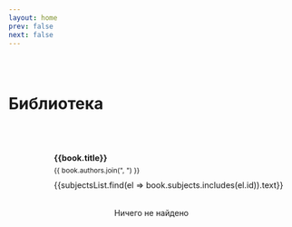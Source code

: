 ```yaml
---
layout: home
prev: false
next: false
---
```


<div style="padding: .875rem;"></div>

# Библиотека

<script setup>
import { ref } from 'vue';
import { withBase } from 'vitepress';
import { VPButton } from 'vitepress/theme';
import subjectsListJSON from "../../data/subjects.json";
import booksListJSON from "../../data/library.json";

const subjectsList = ref(subjectsListJSON);

const termsList = [6, 5, 4, 3, 2, 1];

const currentSubject = ref(-1);
const currentTerm = ref(6);

const booksList = ref(booksListJSON);

function switchTab(tab) {
    currentSubject.value = tab;
}
const switchTerm = (term) => { currentTerm.value = term };
</script>

<div class="categories-list">
    <VPButton
        v-for="term of termsList"
        :theme="currentTerm == term ? 'brand' : 'alt'"
        :text="term + (currentTerm == term ? ' семестр' : '')"
        @click="switchTerm(term)"
    />
    <div class="v-divider"></div>
    <VPButton
        v-for="subject of subjectsList.filter(el => booksList.filter(b => b.subjects.includes(el.id)).length != 0 || el.id == -1)"
        :text="subject.text"
        :theme="currentSubject == subject.id ? 'brand' : 'alt'"
        @click="switchTab(subject.id)"
    />
</div>

<div class="library-list">
    <div class="book-wrapper" v-for="book of booksList.filter(el => (currentSubject == -1 || el.subjects.includes(currentSubject)) && el.terms.includes(currentTerm))">
        <a :href="book.url" target="_blank">
            <div class="book-cover"><img :src="withBase('/media/library/') + book.cover" /></div>
            <div class="book-info">
                <p class="book-title">{{book.title}}</p>
                <p class="book-authors">{{ book.authors.join(", ") }}</p>
                <div style="margin-top: .25rem;">
                    <Badge type="info">{{subjectsList.find(el => book.subjects.includes(el.id)).text}}</Badge>
                </div>
            </div>
        </a>
    </div>
</div>
<div v-if="booksList.filter(el => (currentSubject == -1 || el.subjects.includes(currentSubject)) && el.terms.includes(currentTerm)).length == 0">
<p class="notfound">Ничего не найдено</p>
</div>

<style scoped>
.categories-list {
    display: flex;
    gap: .5rem;
    flex-wrap: wrap;
    margin: 1.5rem 0;
}
.categories-list button {
    padding: 8px 12px !important;
    line-height: initial !important;
    font-size: .8rem !important;
    min-width: calc(2rem + 1px);
}
.library-list {
    display: flex;
    flex-direction: column;
    gap: .75rem;
    margin: 1rem 0;
}
.book-wrapper {
    display: block;
    border: 1px solid var(--vp-c-bg-soft);
    border-radius: 12px;
    width: 100%;
    height: 100%;
    background-color: var(--vp-c-bg-soft);
    transition: border-color .25s, background-color .25s;
    padding: 16px;
    font-size: .9rem;
}
.book-wrapper > a {
    display: grid;
    grid-template-columns: min-content 1fr;
    gap: 1rem;
    text-decoration: none;
    color: inherit;
}
.book-wrapper:hover {
    border-color: var(--vp-c-brand-1);
}
.book-wrapper:hover > a {
    color: inherit;
}
.book-wrapper .book-cover img {
    min-width: 48px;
    border-radius: 6px;
}
.book-wrapper p {
    margin: 0;
    padding: 0;
    line-height: 1.4
}
.book-wrapper .book-info {
    display: flex;
    flex-direction: column;
    gap: .25rem;
}
.book-wrapper .book-title {
    font-weight: bold;
}
.book-wrapper .book-authors {
    font-size: .75rem;
    color: var(--vp-c-text-2);
}

.v-divider {
    border-left: 1px solid var(--vp-c-divider);
    margin: .325rem .5rem;
}
.notfound {
    text-align: center;
    color: var(--vp-c-text-2);
    font-size: .875rem;
}
</style>